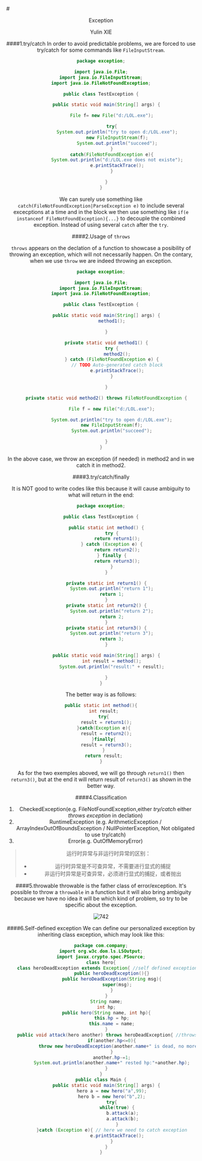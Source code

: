 #<center> Exception
<center>Yulin XIE</center>

####1.try/catch
In order to avoid predictable problems, we are forced to use try/catch for some commands like `FileInputStream`.
```java
package exception;

import java.io.File;
import java.io.FileInputStream;
import java.io.FileNotFoundException;

public class TestException {

    public static void main(String[] args) {

        File f= new File("d:/LOL.exe");

        try{
            System.out.println("try to open d:/LOL.exe");
            new FileInputStream(f);
            System.out.println("succeed");
        }
        catch(FileNotFoundException e){
            System.out.println("d:/LOL.exe does not existe");
            e.printStackTrace();
        }

    }
}
```
We can surely use something like `catch(FileNotFoundException|ParseException e)` to include several excecptions at a time and in the block we then use something like `if(e instanceof FileNotFoundException){...}` to decouple the combined exception. Instead of using several `catch` after the `try`.

####2.Usage of `throws`

`throws` appears on the declation of a function to showcase a posibility of throwing an exception, which will not necessarily happen. On the contary, when we use `throw` we are indeed throwing an exception.

```java
package exception;

import java.io.File;
import java.io.FileInputStream;
import java.io.FileNotFoundException;

public class TestException {

    public static void main(String[] args) {
        method1();

    }

    private static void method1() {
        try {
            method2();
        } catch (FileNotFoundException e) {
            // TODO Auto-generated catch block
            e.printStackTrace();
        }

    }

    private static void method2() throws FileNotFoundException {

        File f = new File("d:/LOL.exe");

        System.out.println("try to open d:/LOL.exe");
        new FileInputStream(f);
        System.out.println("succeed");

    }
}
```
In the above case, we throw an exception (if needed) in method2 and in we catch it in method2.

####3.try/catch/finally

It is NOT good to write codes like this because it will cause ambiguity to what will return in the end:
```java
package exception;

public class TestException {

    public static int method() {
        try {
            return return1();
        } catch (Exception e) {
            return return2();
        } finally {
            return return3();
        }
    }

    private static int return1() {
        System.out.println("return 1");
        return 1;
    }
    private static int return2() {
        System.out.println("return 2");
        return 2;
    }
    private static int return3() {
        System.out.println("return 3");
        return 3;
    }

    public static void main(String[] args) {
        int result = method();
        System.out.println("result:" + result);

    }
}
```
The better way is as follows:
```java
public static int method(){
  int result;
  try{
    result = return1();
  }catch(Exception e){
    result = return2();
  }finally{
    result = return3();
  }
  return result;
}
```
As for the two exemples aboved, we will go through `return1()` then `return3()`, but at the end it will return result of `return3()` as shown in the better way.


####4.Classification
1. CheckedException(e.g. FileNotFoundException,either _try/catch_ either _throws exception_ in declation)
2. RuntimeException
(e.g. ArithmeticException / ArrayIndexOutOfBoundsException / NullPointerException, Not obligated to use try/catch)
3. Error(e.g. OutOfMemoryError)

>运行时异常与非运行时异常的区别：
>- 运行时异常是不可查异常，不需要进行显式的捕捉
>- 非运行时异常是可查异常，必须进行显式的捕捉，或者抛出

####5.throwable
throwable is the father class of error/exception. It's possible to throw a `throwable` in a function but it will also bring ambiguity because we have no idea it will be which kind of problem, so try to be specific about the exception.
<center>

![742](https://user-images.githubusercontent.com/17522733/68072779-867a0000-fd89-11e9-8a6a-2ed4787268ea.png)
</center>

####6.Self-defined exception
We can define our personalized exception by inheriting class exception, which may look like this:
```java
package com.company;
import org.w3c.dom.ls.LSOutput;
import javax.crypto.spec.PSource;
class hero{
    class heroDeadException extends Exception{ //self defined exception
        public heroDeadException(){}
        public heroDeadException(String msg){
            super(msg);
        }
    }
    String name;
    int hp;
    public hero(String name, int hp){
        this.hp = hp;
        this.name = name;
    }
    public void attack(hero another) throws heroDeadException{ //throws exception
        if(another.hp<=0){
            throw new heroDeadException(another.name+" is dead, no more attack");// here we throw out exception
        }
        another.hp-=1;
        System.out.println(another.name+" rested hp:"+another.hp);
    }
}
public class Main {
    public static void main(String[] args) {
        hero a = new hero("a",99);
        hero b = new hero("b",2);
        try{
            while(true) {
                b.attack(a);
                a.attack(b);
            }
        }catch (Exception e){ // here we need to catch exception
            e.printStackTrace();
        }
    }
}

```

